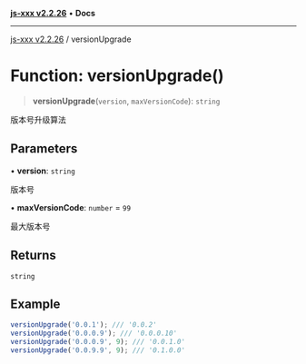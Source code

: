 [**js-xxx v2.2.26**](../README.md) • **Docs**

***

[js-xxx v2.2.26](../README.md) / versionUpgrade

# Function: versionUpgrade()

> **versionUpgrade**(`version`, `maxVersionCode`): `string`

版本号升级算法

## Parameters

• **version**: `string`

版本号

• **maxVersionCode**: `number` = `99`

最大版本号

## Returns

`string`

## Example

```ts
versionUpgrade('0.0.1'); /// '0.0.2'
versionUpgrade('0.0.0.9'); /// '0.0.0.10'
versionUpgrade('0.0.0.9', 9); /// '0.0.1.0'
versionUpgrade('0.0.9.9', 9); /// '0.1.0.0'
```
